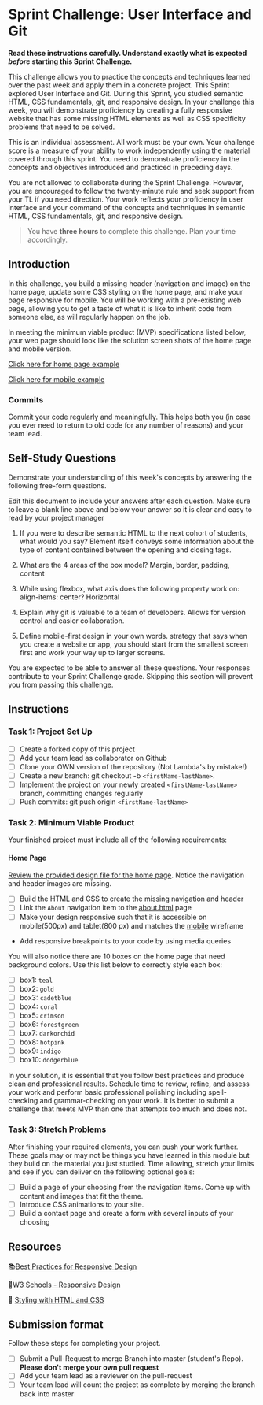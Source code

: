 # Sprint Challenge: User Interface and Git

**Read these instructions carefully. Understand exactly what is expected _before_ starting this Sprint Challenge.**

This challenge allows you to practice the concepts and techniques learned over the past week and apply them in a concrete project. This Sprint explored User Interface and Git. During this Sprint, you studied semantic HTML, CSS fundamentals, git, and responsive design. In your challenge this week, you will demonstrate proficiency by creating a fully responsive website that has some missing HTML elements as well as CSS specificity problems that need to be solved.

This is an individual assessment. All work must be your own. Your challenge score is a measure of your ability to work independently using the material covered through this sprint. You need to demonstrate proficiency in the concepts and objectives introduced and practiced in preceding days.

You are not allowed to collaborate during the Sprint Challenge. However, you are encouraged to follow the twenty-minute rule and seek support from your TL if you need direction. Your work reflects your proficiency in user interface and your command of the concepts and techniques in semantic HTML, CSS fundamentals, git, and responsive design.

> You have **three hours** to complete this challenge. Plan your time accordingly.


## Introduction

In this challenge, you build a missing header (navigation and image) on the home page, update some CSS styling on the home page, and make your page responsive for mobile. You will be working with a pre-existing web page, allowing you to get a taste of what it is like to inherit code from someone else, as will regularly happen on the job.

In meeting the minimum viable product (MVP) specifications listed below, your web page should look like the solution screen shots of the home page and mobile version. 

 [Click here for home page example](https://tk-assets.lambdaschool.com/39a49225-8ac9-43da-aa90-514fd60ae99a_sprint-challenge-ui-home-example.png)

[Click here for mobile example](https://tk-assets.lambdaschool.com/fbe7ebfc-a4c2-4a32-8929-bbd41fbc4f67_ScreenShot2020-03-25at11.03.41AM.png)

### Commits

Commit your code regularly and meaningfully. This helps both you (in case you ever need to return to old code for any number of reasons) and your team lead.

## Self-Study Questions

Demonstrate your understanding of this week's concepts by answering the following free-form questions.

Edit this document to include your answers after each question. Make sure to leave a blank line above and below your answer so it is clear and easy to read by your project manager

1. If you were to describe semantic HTML to the next cohort of students, what would you say? Element itself conveys some information about the type of content contained between the opening and closing tags. 

2. What are the 4 areas of the box model? Margin, border, padding, content 

3. While using flexbox, what axis does the following property work on: align-items: center? Horizontal  

4. Explain why git is valuable to a team of developers. Allows for version control and easier collaboration. 

5. Define mobile-first design in your own words.  strategy that says when you create a website or app, you should start from the smallest screen first and work your way up to larger screens.  

You are expected to be able to answer all these questions. Your responses contribute to your Sprint Challenge grade. Skipping this section will prevent you from passing this challenge.

## Instructions

### Task 1: Project Set Up

- [ ] Create a forked copy of this project
- [ ] Add your team lead as collaborator on Github
- [ ] Clone your OWN version of the repository (Not Lambda's by mistake!)
- [ ] Create a new branch: git checkout -b `<firstName-lastName>`.
- [ ] Implement the project on your newly created `<firstName-lastName>` branch, committing changes regularly
- [ ] Push commits: git push origin `<firstName-lastName>`

### Task 2:  Minimum Viable Product

Your finished project must include all of the following requirements:

#### Home Page

[Review the provided design file for the home page](design/home.png).  Notice the navigation and header images are missing.

* [ ] Build the HTML and CSS to create the missing navigation and header
* [ ] Link the `About` navigation item to the [about.html](about.html) page
* [ ] Make your design responsive such that it is accessible on mobile(500px) and tablet(800 px) and matches the [mobile](design/mobile.png) wireframe
*  Add responsive breakpoints to your code by using media queries

You will also notice there are 10 boxes on the home page that need background colors.  Use this list below to correctly style each box:

* [ ] box1: `teal`
* [ ] box2: `gold`
* [ ] box3: `cadetblue`
* [ ] box4: `coral`
* [ ] box5: `crimson`
* [ ] box6: `forestgreen`
* [ ] box7: `darkorchid`
* [ ] box8: `hotpink`
* [ ] box9: `indigo`
* [ ] box10: `dodgerblue`

In your solution, it is essential that you follow best practices and produce clean and professional results. Schedule time to review, refine, and assess your work and perform basic professional polishing including spell-checking and grammar-checking on your work. It is better to submit a challenge that meets MVP than one that attempts too much and does not.

### Task 3: Stretch Problems

After finishing your required elements, you can push your work further. These goals may or may not be things you have learned in this module but they build on the material you just studied. Time allowing, stretch your limits and see if you can deliver on the following optional goals:

* [ ] Build a page of your choosing from the navigation items.  Come up with content and images that fit the theme.  
* [ ] Introduce CSS animations to your site.
* [ ] Build a contact page and create a form with several inputs of your choosing

## Resources

📚[Best Practices for Responsive Design](https://www.browserstack.com/guide/responsive-design-breakpoints)

🤝[W3 Schools - Responsive Design](https://www.w3schools.com/html/html_responsive.asp)

👀 [Styling with HTML and CSS](https://www.w3schools.com/html/html_css.asp)

## Submission format

Follow these steps for completing your project.

- [ ] Submit a Pull-Request to merge <firstName-lastName> Branch into master (student's  Repo). **Please don't merge your own pull request**
- [ ] Add your team lead as a reviewer on the pull-request
- [ ] Your team lead will count the project as complete by merging the branch back into master
